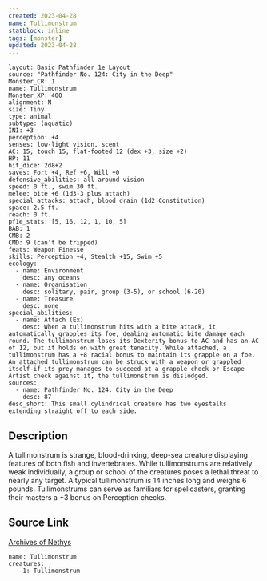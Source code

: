 ```yaml
---
created: 2023-04-28
name: Tullimonstrum
statblock: inline
tags: [monster]
updated: 2023-04-28
---
```

```statblock
layout: Basic Pathfinder 1e Layout
source: "Pathfinder No. 124: City in the Deep"
Monster_CR: 1
name: Tullimonstrum
Monster_XP: 400
alignment: N
size: Tiny
type: animal
subtype: (aquatic)
INI: +3
perception: +4
senses: low-light vision, scent
AC: 15, touch 15, flat-footed 12 (dex +3, size +2)
HP: 11
hit_dice: 2d8+2
saves: Fort +4, Ref +6, Will +0
defensive_abilities: all-around vision
speed: 0 ft., swim 30 ft.
melee: bite +6 (1d3-3 plus attach)
special_attacks: attach, blood drain (1d2 Constitution)
space: 2.5 ft.
reach: 0 ft.
pf1e_stats: [5, 16, 12, 1, 10, 5]
BAB: 1
CMB: 2
CMD: 9 (can't be tripped)
feats: Weapon Finesse
skills: Perception +4, Stealth +15, Swim +5
ecology:
  - name: Environment
    desc: any oceans
  - name: Organisation
    desc: solitary, pair, group (3-5), or school (6-20)
  - name: Treasure
    desc: none
special_abilities:
  - name: Attach (Ex)
    desc: When a tullimonstrum hits with a bite attack, it automatically grapples its foe, dealing automatic bite damage each round. The tullimonstrum loses its Dexterity bonus to AC and has an AC of 12, but it holds on with great tenacity. While attached, a tullimonstrum has a +8 racial bonus to maintain its grapple on a foe. An attached tullimonstrum can be struck with a weapon or grappled itself-if its prey manages to succeed at a grapple check or Escape Artist check against it, the tullimonstrum is dislodged.
sources:
  - name: Pathfinder No. 124: City in the Deep
    desc: 87
desc_short: This small cylindrical creature has two eyestalks extending straight off to each side.
```
## Description
A tullimonstrum is strange, blood-drinking, deep-sea creature displaying features of both fish and invertebrates. While tullimonstrums are relatively weak individually, a group or school of the creatures poses a lethal threat to nearly any target. A typical tullimonstrum is 14 inches long and weighs 6 pounds. Tullimonstrums can serve as familiars for spellcasters, granting their masters a +3 bonus on Perception checks.
## Source Link
[Archives of Nethys](https://aonprd.com/MonsterDisplay.aspx?ItemName=Tullimonstrum)
```encounter-table
name: Tullimonstrum
creatures:
  - 1: Tullimonstrum
```
